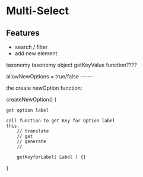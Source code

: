 # Multi-Select

## Features

- search / filter
- add new element

taxonomy
taxonomy object
getKeyValue function????

allowNewOptions = true/false
                       -----

the create newOption function:

createNewOption() {

    get option label

    call function to get Key for Option label
    this.
        // translate
        // get
        // generate
        // 

        getKeyforLabel( Label ) {}
}